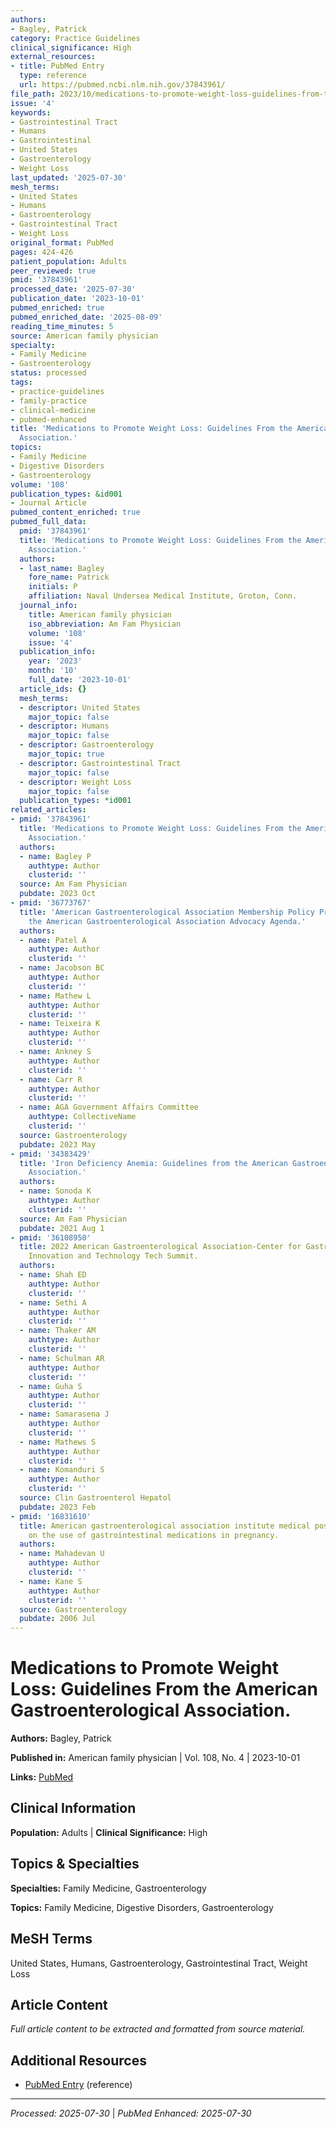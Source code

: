 ```yaml
---
authors:
- Bagley, Patrick
category: Practice Guidelines
clinical_significance: High
external_resources:
- title: PubMed Entry
  type: reference
  url: https://pubmed.ncbi.nlm.nih.gov/37843961/
file_path: 2023/10/medications-to-promote-weight-loss-guidelines-from-the-ameri.md
issue: '4'
keywords:
- Gastrointestinal Tract
- Humans
- Gastrointestinal
- United States
- Gastroenterology
- Weight Loss
last_updated: '2025-07-30'
mesh_terms:
- United States
- Humans
- Gastroenterology
- Gastrointestinal Tract
- Weight Loss
original_format: PubMed
pages: 424-426
patient_population: Adults
peer_reviewed: true
pmid: '37843961'
processed_date: '2025-07-30'
publication_date: '2023-10-01'
pubmed_enriched: true
pubmed_enriched_date: '2025-08-09'
reading_time_minutes: 5
source: American family physician
specialty:
- Family Medicine
- Gastroenterology
status: processed
tags:
- practice-guidelines
- family-practice
- clinical-medicine
- pubmed-enhanced
title: 'Medications to Promote Weight Loss: Guidelines From the American Gastroenterological
  Association.'
topics:
- Family Medicine
- Digestive Disorders
- Gastroenterology
volume: '108'
publication_types: &id001
- Journal Article
pubmed_content_enriched: true
pubmed_full_data:
  pmid: '37843961'
  title: 'Medications to Promote Weight Loss: Guidelines From the American Gastroenterological
    Association.'
  authors:
  - last_name: Bagley
    fore_name: Patrick
    initials: P
    affiliation: Naval Undersea Medical Institute, Groton, Conn.
  journal_info:
    title: American family physician
    iso_abbreviation: Am Fam Physician
    volume: '108'
    issue: '4'
  publication_info:
    year: '2023'
    month: '10'
    full_date: '2023-10-01'
  article_ids: {}
  mesh_terms:
  - descriptor: United States
    major_topic: false
  - descriptor: Humans
    major_topic: false
  - descriptor: Gastroenterology
    major_topic: true
  - descriptor: Gastrointestinal Tract
    major_topic: false
  - descriptor: Weight Loss
    major_topic: false
  publication_types: *id001
related_articles:
- pmid: '37843961'
  title: 'Medications to Promote Weight Loss: Guidelines From the American Gastroenterological
    Association.'
  authors:
  - name: Bagley P
    authtype: Author
    clusterid: ''
  source: Am Fam Physician
  pubdate: 2023 Oct
- pmid: '36773767'
  title: 'American Gastroenterological Association Membership Policy Priorities: Building
    the American Gastroenterological Association Advocacy Agenda.'
  authors:
  - name: Patel A
    authtype: Author
    clusterid: ''
  - name: Jacobson BC
    authtype: Author
    clusterid: ''
  - name: Mathew L
    authtype: Author
    clusterid: ''
  - name: Teixeira K
    authtype: Author
    clusterid: ''
  - name: Ankney S
    authtype: Author
    clusterid: ''
  - name: Carr R
    authtype: Author
    clusterid: ''
  - name: AGA Government Affairs Committee
    authtype: CollectiveName
    clusterid: ''
  source: Gastroenterology
  pubdate: 2023 May
- pmid: '34383429'
  title: 'Iron Deficiency Anemia: Guidelines from the American Gastroenterological
    Association.'
  authors:
  - name: Sonoda K
    authtype: Author
    clusterid: ''
  source: Am Fam Physician
  pubdate: 2021 Aug 1
- pmid: '36108950'
  title: 2022 American Gastroenterological Association-Center for Gastrointestinal
    Innovation and Technology Tech Summit.
  authors:
  - name: Shah ED
    authtype: Author
    clusterid: ''
  - name: Sethi A
    authtype: Author
    clusterid: ''
  - name: Thaker AM
    authtype: Author
    clusterid: ''
  - name: Schulman AR
    authtype: Author
    clusterid: ''
  - name: Guha S
    authtype: Author
    clusterid: ''
  - name: Samarasena J
    authtype: Author
    clusterid: ''
  - name: Mathews S
    authtype: Author
    clusterid: ''
  - name: Komanduri S
    authtype: Author
    clusterid: ''
  source: Clin Gastroenterol Hepatol
  pubdate: 2023 Feb
- pmid: '16831610'
  title: American gastroenterological association institute medical position statement
    on the use of gastrointestinal medications in pregnancy.
  authors:
  - name: Mahadevan U
    authtype: Author
    clusterid: ''
  - name: Kane S
    authtype: Author
    clusterid: ''
  source: Gastroenterology
  pubdate: 2006 Jul
---
```


# Medications to Promote Weight Loss: Guidelines From the American Gastroenterological Association.

**Authors:** Bagley, Patrick

**Published in:** American family physician | Vol. 108, No. 4 | 2023-10-01

**Links:** [PubMed](https://pubmed.ncbi.nlm.nih.gov/37843961/)

## Clinical Information

**Population:** Adults | **Clinical Significance:** High

## Topics & Specialties

**Specialties:** Family Medicine, Gastroenterology

**Topics:** Family Medicine, Digestive Disorders, Gastroenterology

## MeSH Terms

United States, Humans, Gastroenterology, Gastrointestinal Tract, Weight Loss

## Article Content

*Full article content to be extracted and formatted from source material.*

## Additional Resources

- [PubMed Entry](https://pubmed.ncbi.nlm.nih.gov/37843961/) (reference)

---

*Processed: 2025-07-30* | *PubMed Enhanced: 2025-07-30*
